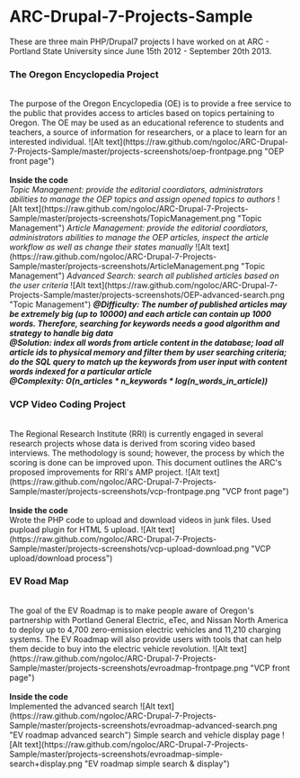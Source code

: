 ARC-Drupal-7-Projects-Sample
============================

These are three main PHP/Drupal7 projects I have worked on at ARC - Portland State University since June 15th 2012 - September 20th 2013.

<h3>The Oregon Encyclopedia Project</h3><br/>
The purpose of the Oregon Encyclopedia (OE) is to provide a free service to the public that provides access to articles based on topics pertaining to Oregon. The OE may be used as an educational reference to students and teachers, a source of information for researchers, or a place to learn for an interested individual.
![Alt text](https://raw.github.com/ngoloc/ARC-Drupal-7-Projects-Sample/master/projects-screenshots/oep-frontpage.png "OEP front page")
<br/>
<br/>
<b>Inside the code</b><br/>
<i>Topic Management: provide the editorial coordiators, administrators abilities to manage the OEP topics and assign opened topics to authors</i>
![Alt text](https://raw.github.com/ngoloc/ARC-Drupal-7-Projects-Sample/master/projects-screenshots/TopicManagement.png "Topic Management")
<i>Article Management: provide the editorial coordiators, administrators abilities to manage the OEP articles, inspect the article workflow as well as change their states manually</i>
![Alt text](https://raw.github.com/ngoloc/ARC-Drupal-7-Projects-Sample/master/projects-screenshots/ArticleManagement.png "Topic Management")
<i>Advanced Search: search all published articles based on the user criteria</i>
![Alt text](https://raw.github.com/ngoloc/ARC-Drupal-7-Projects-Sample/master/projects-screenshots/OEP-advanced-search.png "Topic Management")
<b><i>@Difficulty: The number of published articles may be extremely big (up to 10000) and each article can contain up 1000 words. Therefore, searching for keywords needs a good algorithm and strategy to handle big data</i></b>
<br/>
<b><i>@Solution: index all words from article content in the database; load all article ids to physical memory and filter them by user searching criteria; do the SQL query to match up the keywords from user input with content words indexed for a particular article</i></b>
<br/>
<b><i>@Complexity: O(n_articles * n_keywords * log(n_words_in_article))</i></b>
<h3>VCP Video Coding Project</h3><br/>
The Regional Research Institute (RRI) is currently engaged in several research projects whose data is derived from scoring video based interviews. The methodology is sound; however, the process by which the scoring is done can be improved upon. This document outlines the ARC's proposed improvements for RRI's AMP project.
![Alt text](https://raw.github.com/ngoloc/ARC-Drupal-7-Projects-Sample/master/projects-screenshots/vcp-frontpage.png "VCP front page")
<br/>
<br/>
<b>Inside the code</b><br/>
Wrote the PHP code to upload and download videos in junk files. Used pupload plugin for HTML 5 upload.
![Alt text](https://raw.github.com/ngoloc/ARC-Drupal-7-Projects-Sample/master/projects-screenshots/vcp-upload-download.png "VCP upload/download process")

<h3>EV Road Map</h3><br/>
The goal of the EV Roadmap is to make people aware of Oregon's partnership with Portland General Electric, eTec, and Nissan North America to deploy up to 4,700 zero-emission electric vehicles and 11,210 charging systems. The EV Roadmap will also provide users with tools that can help them decide to buy into the electric vehicle revolution.
![Alt text](https://raw.github.com/ngoloc/ARC-Drupal-7-Projects-Sample/master/projects-screenshots/evroadmap-frontpage.png "VCP front page")
<br/>
<br/>
<b>Inside the code</b><br/>
Implemented the advanced search
![Alt text](https://raw.github.com/ngoloc/ARC-Drupal-7-Projects-Sample/master/projects-screenshots/evroadmap-advanced-search.png "EV roadmap advanced search")
Simple search <block> and vehicle display page
![Alt text](https://raw.github.com/ngoloc/ARC-Drupal-7-Projects-Sample/master/projects-screenshots/evroadmap-simple-search+display.png "EV roadmap simple search & display")
